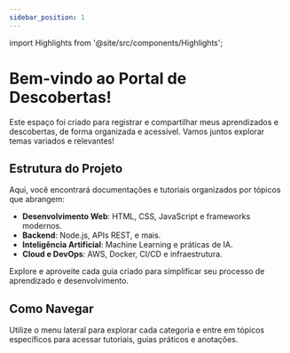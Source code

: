 ```yaml
---
sidebar_position: 1
---
```


import Highlights from '@site/src/components/Highlights';

# Bem-vindo ao Portal de Descobertas!

Este espaço foi criado para registrar e compartilhar meus aprendizados e descobertas, de forma organizada e acessível. Vamos juntos explorar temas variados e relevantes!

<Highlights />

## Estrutura do Projeto

Aqui, você encontrará documentações e tutoriais organizados por tópicos que abrangem:

- **Desenvolvimento Web**: HTML, CSS, JavaScript e frameworks modernos.
- **Backend**: Node.js, APIs REST, e mais.
- **Inteligência Artificial**: Machine Learning e práticas de IA.
- **Cloud e DevOps**: AWS, Docker, CI/CD e infraestrutura.

Explore e aproveite cada guia criado para simplificar seu processo de aprendizado e desenvolvimento.

## Como Navegar

Utilize o menu lateral para explorar cada categoria e entre em tópicos específicos para acessar tutoriais, guias práticos e anotações.
